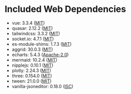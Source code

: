 # Included Web Dependencies

- vue: 3.3.4 ([MIT](https://opensource.org/licenses/MIT))
- quasar: 2.12.2 ([MIT](https://opensource.org/licenses/MIT))
- tailwindcss: 3.3.2 ([MIT](https://opensource.org/licenses/MIT))
- socket.io: 4.7.1 ([MIT](https://opensource.org/licenses/MIT))
- es-module-shims: 1.7.3 ([MIT](https://opensource.org/licenses/MIT))
- aggrid: 30.0.3 ([MIT](https://opensource.org/licenses/MIT))
- echarts: 5.4.3 ([Apache-2.0](https://opensource.org/licenses/Apache-2.0))
- mermaid: 10.2.4 ([MIT](https://opensource.org/licenses/MIT))
- nipplejs: 0.10.1 ([MIT](https://opensource.org/licenses/MIT))
- plotly: 2.24.3 ([MIT](https://opensource.org/licenses/MIT))
- three: 0.154.0 ([MIT](https://opensource.org/licenses/MIT))
- tween: 21.0.0 ([MIT](https://opensource.org/licenses/MIT))
- vanilla-jsoneditor: 0.18.0 ([ISC](https://opensource.org/licenses/ISC))
